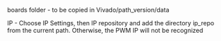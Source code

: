 boards folder - to be copied in Vivado/path_version/data

IP - Choose IP Settings, then IP repository and add the directory ip_repo from the current path. Otherwise, the PWM IP will not be recognized